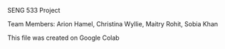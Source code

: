SENG 533 Project

Team Members: 
Arion Hamel, Christina Wyllie, Maitry Rohit, Sobia Khan

This file was created on Google Colab
